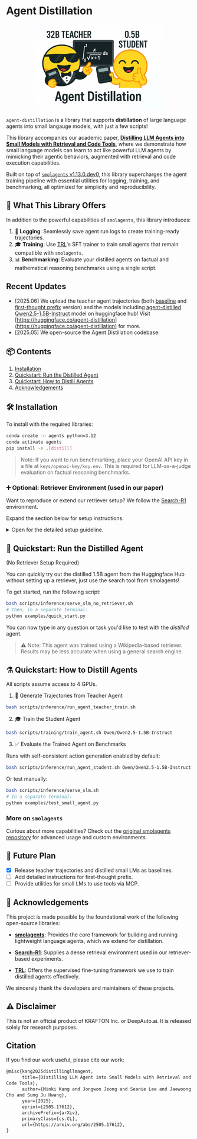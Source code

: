 # Agent Distillation

<p align="center">
  <img src="images/agent_distillation_entry.png" alt="Alt text" width="350"/>
</p>

`agent-distillation` is a library that supports **distillation** of large language agents into small langauge models, with just a few scripts!

This library accompanies our academic paper, [**Distilling LLM Agents into Small Models with Retrieval and Code Tools**](https://arxiv.org/abs/2505.17612), where we demonstrate how small language models can learn to act like powerful LLM agents by mimicking their agentic behaviors, augmented with retrieval and code execution capabilities.

Built on top of [`smolagents` v1.13.0.dev0](https://github.com/huggingface/smolagents), this library supercharges the agent training pipeline with essential utilities for logging, training, and benchmarking, all optimized for simplicity and reproducibility.

## 🔧 What This Library Offers

In addition to the powerful capabilities of `smolagents`, this library introduces:

1. 📜 **Logging**: Seamlessly save agent run logs to create training-ready trajectories.
2. 🎓 **Training**: Use [TRL](https://github.com/huggingface/trl)'s SFT trainer to train small agents that remain compatible with `smolagents`.
3. 📊 **Benchmarking**: Evaluate your distilled agents on factual and mathematical reasoning benchmarks using a single script.

## Recent Updates
- [2025.06] We upload the teacher agent trajectories (both [baseline](https://huggingface.co/datasets/agent-distillation/Qwen2.5-32B-Instruct_agent_trajectories_2k) and [first-thought prefix](https://huggingface.co/datasets/agent-distillation/Qwen2.5-32B-Instruct_agent_trajectories_2k_prefix) version) and the models including [agent-distilled Qwen2.5-1.5B-Instruct](https://huggingface.co/agent-distillation/agent_distilled_Qwen2.5-1.5B-Instruct) model on huggingface hub! Visit [https://huggingface.co/agent-distillation](https://huggingface.co/agent-distillation) for more.
- [2025.05] We open-source the Agent Distillation codebase.

## 📦 Contents

1. [Installation](#installation)
2. [Quickstart: Run the Distilled Agent](#quickstart-run-the-distilled-agent)
3. [Quickstart: How to Distill Agents](#quickstart-how-to-distill-agents)
4. [Acknowledgements](#acknowledgements)


## 🛠 Installation

To install with the required libraries:

```bash
conda create -n agents python=3.12
conda activate agents
pip install -e .[distill]
```

> Note: If you want to run benchmarking, place your OpenAI API key in a file at `keys/openai-key/key.env`. This is required for LLM-as-a-judge evaluation on factual reasoning benchmarks.

### ➕ Optional: Retriever Environment (used in our paper)

Want to reproduce or extend our retriever setup? We follow the [Search-R1](https://github.com/PeterGriffinJin/Search-R1) environment.

Expand the section below for setup instructions.
<details>
<summary>Open for the detailed setup guideline.</summary>

1. Make a conda environment for the retriever.

```bash
conda create -n retriever python=3.10
conda activate retriever
```

2. Install related libraries.

```bash
conda install pytorch==2.4.0 torchvision==0.19.0 torchaudio==2.4.0 pytorch-cuda=12.1 -c pytorch -c nvidia
pip install transformers datasets pyserini
conda install -c pytorch -c nvidia faiss-gpu=1.8.0
pip install uvicorn fastapi
```

3. Save the index and corpus from the repo.

```bash
save_path=./search/database/wikipedia
mkdir -p $save_path
python scripts/download.py --save_path $save_path
cat $save_path/part_* > $save_path/e5_Flat.index
gzip -d $save_path/wiki-18.jsonl.gz
```

</details>

## 🚀 Quickstart: Run the Distilled Agent

(No Retriever Setup Required)

You can quickly try out the distilled 1.5B agent from the Huggingface Hub without setting up a retriever, just use the search tool from smolagents!

To get started, run the following script:
```bash
bash scripts/inference/serve_slm_no_retriever.sh
# Then, in a separate terminal:
python examples/quick_start.py
```
You can now type in any question or task you'd like to test with the *distilled* agent.

> ⚠️ Note: This agent was trained using a Wikipedia-based retriever. Results may be less accurate when using a general search engine.

## ⚗️ Quickstart: How to Distill Agents

All scripts assume access to 4 GPUs.

1. 🧪 Generate Trajectories from Teacher Agent

```bash
bash scripts/inference/run_agent_teacher_train.sh
```

2. 🎓 Train the Student Agent

```bash
bash scripts/training/train_agent.sh Qwen/Qwen2.5-1.5B-Instruct
```

3. ✅ Evaluate the Trained Agent on Benchmarks

Runs with self-consistent action generation enabled by default:

```bash
bash scripts/inference/run_agent_student.sh Qwen/Qwen2.5-1.5B-Instruct training_outputs/qwen-1.5B-instruct/agent_baseline_qwen2.5_32B_teacher
```

Or test manually:

```bash
bash scripts/inference/serve_slm.sh
# In a separate terminal:
python examples/test_small_agent.py
```

### More on `smolagents`

Curious about more capabilities? Check out the [original smolagents repository](https://github.com/huggingface/smolagents) for advanced usage and custom environments.

## 🚧 Future Plan

- [x] Release teacher trajectories and distilled small LMs as baselines.
- [ ] Add detailed instructions for first-thought prefix.
- [ ] Provide utilities for small LMs to use tools via MCP.

## 🙏 Acknowledgements

This project is made possible by the foundational work of the following open-source libraries:

- [**smolagents**](https://github.com/huggingface/smolagents): Provides the core framework for building and running lightweight language agents, which we extend for distillation.

- [**Search-R1**](https://github.com/PeterGriffinJin/Search-R1): Supplies a dense retrieval environment used in our retriever-based experiments.

- [**TRL**](https://github.com/huggingface/trl): Offers the supervised fine-tuning framework we use to train distilled agents effectively.

We sincerely thank the developers and maintainers of these projects.

## ⚠️ Disclaimer
This is not an official product of KRAFTON Inc. or DeepAuto.ai. It is released solely for research purposes.

## Citation
If you find our work useful, please cite our work:
```
@misc{kang2025distillingllmagent,
      title={Distilling LLM Agent into Small Models with Retrieval and Code Tools}, 
      author={Minki Kang and Jongwon Jeong and Seanie Lee and Jaewoong Cho and Sung Ju Hwang},
      year={2025},
      eprint={2505.17612},
      archivePrefix={arXiv},
      primaryClass={cs.CL},
      url={https://arxiv.org/abs/2505.17612}, 
}
```
